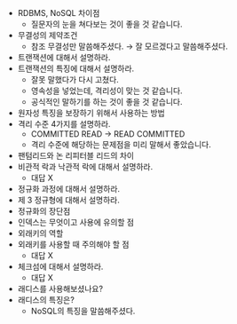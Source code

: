 - RDBMS, NoSQL 차이점
    - 질문자의 눈을 쳐다보는 것이 좋을 것 같습니다.
- 무결성의 제약조건
    - 참조 무결성만 말씀해주셨다. → 잘 모르겠다고 말씀해주셨다.
- 트랜잭션에 대해서 설명하라.
- 트랜잭션의 특징에 대해서 설명하라.
    - 잘못 말했다가 다시 고쳤다.
    - 영속성을 넣었는데, 격리성이 맞는 것 같습니다.
    - 공식적인 말하기를 하는 것이 좋을 것 같습니다.
- 원자성 특징을 보장하기 위해서 사용하는 방법
- 격리 수준 4가지를 설명하라.
    - COMMITTED READ → READ COMMITTED
    - 격리 수준에 해당하는 문제점을 미리 말해서 좋았습니다.
- 팬텀리드와 논 리피터블 리드의 차이
- 비관적 락과 낙관적 락에 대해서 설명하라.
    - 대답 X
- 정규화 과정에 대해서 설명하라.
- 제 3 정규형에 대해서 설명하라.
- 정규화의 장단점
- 인덱스는 무엇이고 사용에 유의할 점
- 외래키의 역할
- 외래키를 사용할 때 주의해야 할 점
    - 대답 X
- 체크섬에 대해서 설명하라.
    - 대답 X
- 래디스를 사용해보셨나요?
- 래디스의 특징은?
    - NoSQL의 특징을 말씀해주셨다.
